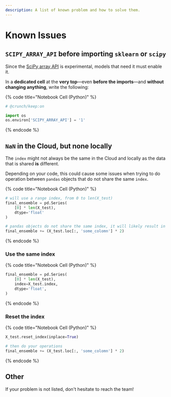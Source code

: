 ```yaml
---
description: A list of known problem and how to solve them.
---
```


# Known Issues

## `SCIPY_ARRAY_API` before importing `sklearn` or `scipy`

Since the [SciPy array API](https://docs.scipy.org/doc/scipy/dev/api-dev/array_api.html) is experimental, models that need it must enable it.

In a **dedicated cell** at the **very top**—even **before the imports**—and **without changing anything**, write the following:

{% code title="Notebook Cell (Python)" %}
```python
# @crunch/keep:on

import os
os.environ['SCIPY_ARRAY_API'] = '1'
```
{% endcode %}

## `NaN` in the Cloud, but none locally

The `index` might not always be the same in the Cloud and locally as the data that is shared **is** different.

Depending on your code, this could cause some issues when trying to do operation between `pandas` objects that do not share the same `index`.

{% code title="Notebook Cell (Python)" %}
```python
# will use a range index, from 0 to len(X_test)
final_ensemble = pd.Series(
    [0] * len(X_test),
    dtype='float'
)

# pandas objects do not share the same index, it will likely result in only nans
final_ensemble += (X_test.loc[:, 'some_colomn'] * 2)
```
{% endcode %}

### Use the same index

{% code title="Notebook Cell (Python)" %}
```python
final_ensemble = pd.Series(
    [0] * len(X_test),
    index=X_test.index,
    dtype='float',
)
```
{% endcode %}

### Reset the index

{% code title="Notebook Cell (Python)" %}
```python
X_test.reset_index(inplace=True)

# then do your operations
final_ensemble += (X_test.loc[:, 'some_colomn'] * 2)
```
{% endcode %}

## Other

If your problem is not listed, don't hesitate to reach the team!
